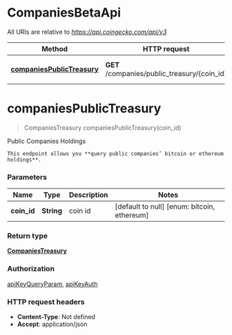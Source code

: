 # CompaniesBetaApi

All URIs are relative to *https://api.coingecko.com/api/v3*

| Method | HTTP request | Description |
|------------- | ------------- | -------------|
| [**companiesPublicTreasury**](CompaniesBetaApi.md#companiesPublicTreasury) | **GET** /companies/public_treasury/{coin_id} | Public Companies Holdings |


<a name="companiesPublicTreasury"></a>
# **companiesPublicTreasury**
> CompaniesTreasury companiesPublicTreasury(coin\_id)

Public Companies Holdings

    This endpoint allows you **query public companies’ bitcoin or ethereum holdings**.

### Parameters

|Name | Type | Description  | Notes |
|------------- | ------------- | ------------- | -------------|
| **coin\_id** | **String**| coin id | [default to null] [enum: bitcoin, ethereum] |

### Return type

[**CompaniesTreasury**](../Models/CompaniesTreasury.md)

### Authorization

[apiKeyQueryParam](../README.md#apiKeyQueryParam), [apiKeyAuth](../README.md#apiKeyAuth)

### HTTP request headers

- **Content-Type**: Not defined
- **Accept**: application/json

